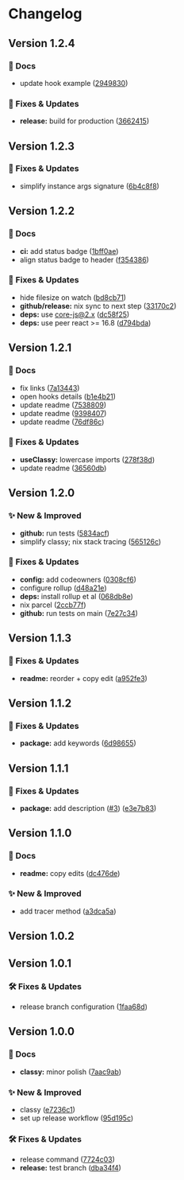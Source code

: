 Changelog
===

## Version 1.2.4

### 📘 Docs

* update hook example ([2949830](https://github.com/rafegoldberg/classy/commit/2949830528614a7217a51c23f7ac197edbf178da))


### 🤘 Fixes & Updates

* **release:** build for production ([3662415](https://github.com/rafegoldberg/classy/commit/36624151de90408cd00a990b7b116e57bbae3523))

## Version 1.2.3

### 🤘 Fixes & Updates

* simplify instance args signature ([6b4c8f8](https://github.com/rafegoldberg/classy/commit/6b4c8f8598677a638792ee7133bd0a5d7fe4440c))

## Version 1.2.2

### 📘 Docs

* **ci:** add status badge ([1bff0ae](https://github.com/rafegoldberg/classy/commit/1bff0aeea7d9efea1ed1b442d99455cdf63273bb))
* align status badge to header ([f354386](https://github.com/rafegoldberg/classy/commit/f354386d65b3571fe23d02e549c4c68277a22471))


### 🤘 Fixes & Updates

* hide filesize on watch ([bd8cb71](https://github.com/rafegoldberg/classy/commit/bd8cb71fb38cb43b5dd82cef9bef34b850def133))
* **github/release:** nix sync to next step ([33170c2](https://github.com/rafegoldberg/classy/commit/33170c23d32695fcb2b2525212e1f4d8f151f2d5))
* **deps:** use core-js@2.x ([dc58f25](https://github.com/rafegoldberg/classy/commit/dc58f2529c0ac916e429272a60a378e3fbadc919))
* **deps:** use peer react >= 16.8 ([d794bda](https://github.com/rafegoldberg/classy/commit/d794bda01cd1cd56a5d7e27772d6fad686e982af))

## Version 1.2.1

### 📘 Docs

* fix links ([7a13443](https://github.com/rafegoldberg/classy/commit/7a134432289d56cffbef6af56a7c0d91c635c6fc))
* open hooks details ([b1e4b21](https://github.com/rafegoldberg/classy/commit/b1e4b2119fa5619dbdbf74cc4a7276ba404427fe))
* update readme ([7538809](https://github.com/rafegoldberg/classy/commit/753880949ecf0dcb5f34a620a81cd72a3cac0d34))
* update readme ([9398407](https://github.com/rafegoldberg/classy/commit/9398407eb39b37c04724efb65d83ed036b9911d3))
* update readme ([76df86c](https://github.com/rafegoldberg/classy/commit/76df86cdf2c3db689f45ceede86e0a011f04e3bf))


### 🤘 Fixes & Updates

* **useClassy:** lowercase imports ([278f38d](https://github.com/rafegoldberg/classy/commit/278f38d6af016500ae34baf58d20b96b7c68632f))
* update readme ([36560db](https://github.com/rafegoldberg/classy/commit/36560db1338043c7a8d999eee83f848ae4d6e89f))

## Version 1.2.0

### ✨ New & Improved

* **github:** run tests ([5834acf](https://github.com/rafegoldberg/classy/commit/5834acfa6cbada876e6d42eff980badb0f1c68f3))
* simplify classy; nix stack tracing ([565126c](https://github.com/rafegoldberg/classy/commit/565126c3b2e43144aecac21900ccbcad2418a2e2))


### 🤘 Fixes & Updates

* **config:** add codeowners ([0308cf6](https://github.com/rafegoldberg/classy/commit/0308cf6d60054138b51bf18cdbd2cc0e8cc3f476))
* configure rollup ([d48a21e](https://github.com/rafegoldberg/classy/commit/d48a21e55c75c60774158537f12d0f96d68ab86d))
* **deps:** install rollup et al ([068db8e](https://github.com/rafegoldberg/classy/commit/068db8efb7c2b0bed87a5cd19a4863ec9c7099d2))
* nix parcel ([2ccb77f](https://github.com/rafegoldberg/classy/commit/2ccb77f71ab2827741440853c893ed744e629a92))
* **github:** run tests on main ([7e27c34](https://github.com/rafegoldberg/classy/commit/7e27c34a9c97beee645b6158b8832987ca49f9a8))

## Version 1.1.3

### 🤘 Fixes & Updates

* **readme:** reorder + copy edit ([a952fe3](https://github.com/rafegoldberg/classy/commit/a952fe3bec17d573736270f4c6e5d05b399c607f))

## Version 1.1.2

### 🤘 Fixes & Updates

* **package:** add keywords ([6d98655](https://github.com/rafegoldberg/classy/commit/6d9865549c2a8a6d1848a385242006e386a2861e))

## Version 1.1.1

### 🤘 Fixes & Updates

* **package:** add description ([#3](https://github.com/rafegoldberg/classy/issues/3)) ([e3e7b83](https://github.com/rafegoldberg/classy/commit/e3e7b83ba53750f5c29f064acbf3aaf2c1310b7a))

## Version 1.1.0

### 📘 Docs

* **readme:** copy edits ([dc476de](https://github.com/rafegoldberg/classy/commit/dc476dea844aedfc17c74bcb83b1fbeffb06cffc))


### ✨ New & Improved

* add tracer method ([a3dca5a](https://github.com/rafegoldberg/classy/commit/a3dca5a5701ea47e1c9734b0e4f7abfb1075ce6c))

## Version 1.0.2

## Version 1.0.1

### 🛠 Fixes & Updates

* release branch configuration ([1faa68d](https://github.com/rafegoldberg/classy/commit/1faa68d847b6e3c9bcff4af7b3d1a9f850a42be6))

## Version 1.0.0

### 📘 Docs

* **classy:** minor polish ([7aac9ab](https://github.com/rafegoldberg/classy/commit/7aac9ab9bc4b63256e3cbc972f4ba7fb74a67e92))


### ✨ New & Improved

* classy ([e7236c1](https://github.com/rafegoldberg/classy/commit/e7236c1196c81aafdb56cc4273a6822b07384db9))
* set up release workflow ([95d195c](https://github.com/rafegoldberg/classy/commit/95d195c962eddac48db1024c0c4da0c321401176))


### 🛠 Fixes & Updates

* release command ([7724c03](https://github.com/rafegoldberg/classy/commit/7724c0307d67f97ab3176d946900cc6e337d558d))
* **release:** test branch ([dba34f4](https://github.com/rafegoldberg/classy/commit/dba34f447073b851458f46e51dce688118f455a4))
